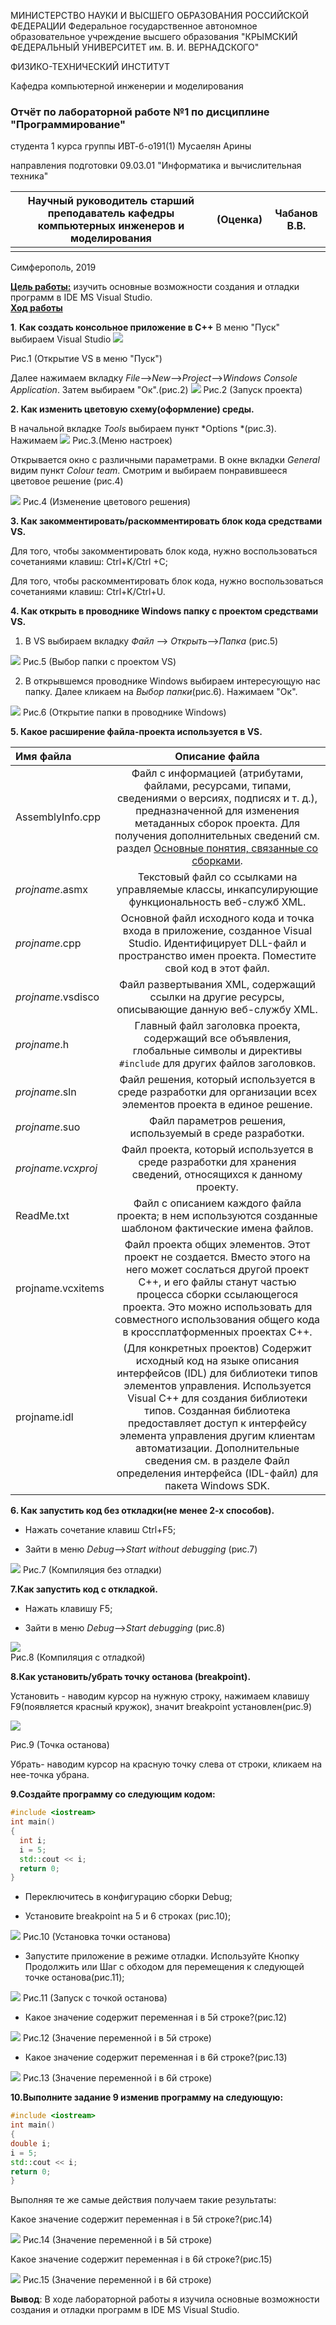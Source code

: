 МИНИСТЕРСТВО НАУКИ  И ВЫСШЕГО ОБРАЗОВАНИЯ РОССИЙСКОЙ ФЕДЕРАЦИИ Федеральное государственное автономное образовательное учреждение высшего образования  "КРЫМСКИЙ ФЕДЕРАЛЬНЫЙ УНИВЕРСИТЕТ им. В. И. ВЕРНАДСКОГО"  

ФИЗИКО-ТЕХНИЧЕСКИЙ ИНСТИТУТ  

Кафедра компьютерной инженерии и моделирования

### Отчёт по лабораторной работе №1 по дисциплине "Программирование"

студента 1 курса группы ИВТ-б-о191(1) Мусаелян Арины

направления подготовки 09.03.01 "Информатика и вычислительная техника" 

| Научный руководитель старший преподаватель кафедры компьютерных инженеров и моделирования | (Оценка) | Чабанов В.В. |
| ------------------------------------------------------------ | -------- | ------------ |
|                                                              |          |              |

Симферополь, 2019 

<u>**Цель работы:**</u> изучить основные возможности создания и отладки программ в IDE MS Visual Studio.                                             
<u>**Ход работы**</u>
                                           
   **1**. **Как создать консольное приложение в С++**
   В меню "Пуск" выбираем Visual Studio
![](https://github.com/musaelyan-arina/Lab-works/blob/master/Screenshoots/%D1%80%D0%B8%D1%81.1LI.jpg)

Pис.1 (Открытие VS в меню "Пуск")

Далее нажимаем вкладку *File*-->*New*-->*Project*-->*Windows Console Application*. Затем выбираем "Ок".(рис.2)
![](https://github.com/musaelyan-arina/Lab-works/blob/master/Screenshoots/IMG_4963.JPG)
Рис.2 (Запуск проекта)

**2. Как изменить цветовую схему(оформление) среды.** 

В начальной вкладке *Tools* выбираем пункт *Options *(рис.3). Нажимаем
![](https://github.com/musaelyan-arina/Lab-works/blob/master/Screenshoots/%D0%A1%D0%BD%D0%B8%D0%BC%D0%BE%D0%BA%20%D1%8D%D0%BA%D1%80%D0%B0%D0%BD%D0%B0%20(8)_LI.jpg)
Рис.3.(Меню настроек)

Открывается окно с различными параметрами. В окне вкладки *General* видим пункт *Colour team*. Смотрим и выбираем понравившееся цветовое решение (рис.4)

![](https://github.com/musaelyan-arina/Lab-works/blob/master/Screenshoots/%D0%A1%D0%BD%D0%B8%D0%BC%D0%BE%D0%BA%20%D1%8D%D0%BA%D1%80%D0%B0%D0%BD%D0%B0%20(9)_LI.jpg)
Рис.4 (Изменение цветового решения)

**3. Как закомментировать/раскомментировать блок кода средствами VS.**

Для того, чтобы закомментировать блок кода, нужно воспользоваться сочетаниями клавиш: Сtrl+K/Ctrl +C;

Для того, чтобы раскомментировать блок кода, нужно воспользоваться сочетаниями клавиш: Ctrl+K/Ctrl+U.

**4. Как открыть в проводнике Windows папку с проектом средствами VS.**

1. В VS выбираем вкладку *Файл* --> *Открыть*-->*Папка* (рис.5)

![](https://github.com/musaelyan-arina/Lab-works/blob/master/Screenshoots/Screenshot_1.png)
Рис.5 (Выбор папки с проектом VS)

2. В открывшемся проводнике Windows выбираем интересующую нас папку. Далее кликаем на *Выбор папки*(рис.6). Нажимаем "Ок".

![](https://github.com/musaelyan-arina/Lab-works/blob/master/Screenshoots/Screenshot_4.png)
Рис.6 (Открытие папки в проводнике Windows)

**5. Какое расширение файла-проекта используется в VS.**

| Имя файла          |                        Описание файла                        |
| :----------------- | :----------------------------------------------------------: |
| AssemblyInfo.cpp   | Файл с информацией (атрибутами, файлами, ресурсами, типами, сведениями о версиях, подписях и т. д.), предназначенной для изменения метаданных сборок проекта. Для получения дополнительных сведений см. раздел [Основные понятия, связанные со сборками](https://technet.microsoft.com/ru-ru/windows/zst29sk2(v=vs.85)). |
| *projname*.asmx    | Текстовый файл со ссылками на управляемые классы, инкапсулирующие функциональность веб-служб XML. |
| *projname*.cpp     | Основной файл исходного кода и точка входа в приложение, созданное Visual Studio. Идентифицирует DLL-файл и пространство имен проекта. Поместите свой код в этот файл. |
| *projname*.vsdisco | Файл развертывания XML, содержащий ссылки на другие ресурсы, описывающие данную веб-службу XML. |
| *projname*.h       | Главный файл заголовка проекта, содержащий все объявления, глобальные символы и директивы `#include` для других файлов заголовков. |
| *projname*.sln     | Файл решения, который используется в среде разработки для организации всех элементов проекта в единое решение. |
| *projname*.suo     |  Файл параметров решения, используемый в среде разработки.   |
| *projname.vcxproj* | Файл проекта, который используется в среде разработки для хранения сведений, относящихся к данному проекту. |
| ReadMe.txt         | Файл с описанием каждого файла проекта; в нем используются созданные шаблоном фактические имена файлов. |
| projname.vcxitems  | Файл проекта общих элементов. Этот проект не создается. Вместо этого на него может сослаться другой проект C++, и его файлы станут частью процесса сборки ссылающегося проекта. Это можно использовать для совместного использования общего кода в кроссплатформенных проектах C++. |
| projname.idl       | (Для конкретных проектов) Содержит исходный код на языке описания интерфейсов (IDL) для библиотеки типов элементов управления. Используется Visual C++ для создания библиотеки типов. Созданная библиотека предоставляет доступ к интерфейсу элемента управления другим клиентам автоматизации. Дополнительные сведения см. в разделе Файл определения интерфейса (IDL-файл) для пакета Windows SDK. |

**6. Как запустить код без откладки(не менее 2-х способов).**

* Нажать сочетание клавиш Ctrl+F5;

* Зайти в меню *Debug*-->*Start without debugging*  (рис.7)        

![](https://github.com/musaelyan-arina/Lab-works/blob/master/Screenshoots/%D0%A1%D0%BD%D0%B8%D0%BC%D0%BE%D0%BA%20%D1%8D%D0%BA%D1%80%D0%B0%D0%BD%D0%B0%20(10)_LI.jpg)
  Рис.7 (Компиляция без отладки)

  **7.Как запустить код с откладкой.**

* Нажать клавишу F5;

* Зайти в меню *Debug*-->*Start debugging*  (рис.8)    

![](https://github.com/musaelyan-arina/Lab-works/blob/master/Screenshoots/%D0%A1%D0%BD%D0%B8%D0%BC%D0%BE%D0%BA%20%D1%8D%D0%BA%D1%80%D0%B0%D0%BD%D0%B0%20(11)_LI.jpg)              
  Рис.8 (Компиляция с отладкой)

  **8.Как установить/убрать точку останова (breakpoint).**

  Установить - наводим курсор на нужную строку, нажимаем клавишу F9(появляется красный кружок), значит breakpoint установлен(рис.9)
  
![](https://github.com/musaelyan-arina/Lab-works/blob/master/Screenshoots/%D0%A1%D0%BD%D0%B8%D0%BC%D0%BE%D0%BA%20%D1%8D%D0%BA%D1%80%D0%B0%D0%BD%D0%B0%20(12)_LI.jpg)

Рис.9 (Точка останова)

  Убрать- наводим курсор на красную точку слева от строки, кликаем на нее-точка убрана.

  **9.Создайте программу со следующим кодом:** 

  ```c++
  #include <iostream>
  int main() 
  {
    int i;
    i = 5;
    std::cout << i;
    return 0;
  }
  ```

  * Переключитесь в конфигурацию сборки Debug;

  * Установите breakpoint на 5 и 6 строках (рис.10);
  
![](https://github.com/musaelyan-arina/Lab-works/blob/master/Screenshoots/%D0%A1%D0%BD%D0%B8%D0%BC%D0%BE%D0%BA%20%D1%8D%D0%BA%D1%80%D0%B0%D0%BD%D0%B0%20(20).png)
    Рис.10 (Установка точки останова)

  * Запустите приложение в режиме отладки. Используйте Кнопку Продолжить или Шаг с обходом для перемещения к следующей точке останова(рис.11);
  
 ![](https://github.com/musaelyan-arina/Lab-works/blob/master/Screenshoots/%D0%A1%D0%BD%D0%B8%D0%BC%D0%BE%D0%BA%20%D1%8D%D0%BA%D1%80%D0%B0%D0%BD%D0%B0%20(22).png)
    Рис.11 (Запуск с точкой останова)

  * Какое значение содержит переменная i в 5й строке?(рис.12)
  
  ![](https://github.com/musaelyan-arina/Lab-works/blob/master/Screenshoots/%D0%A1%D0%BD%D0%B8%D0%BC%D0%BE%D0%BA%20%D1%8D%D0%BA%D1%80%D0%B0%D0%BD%D0%B0%20(40).png)
    Рис.12 (Значение переменной i в 5й строке)
  
  * Какое значение содержит переменная i в 6й строке?(рис.13)
  
  ![](https://github.com/musaelyan-arina/Lab-works/blob/master/Screenshoots/%D0%A1%D0%BD%D0%B8%D0%BC%D0%BE%D0%BA%20%D1%8D%D0%BA%D1%80%D0%B0%D0%BD%D0%B0%20(41).png)
    Рис.13 (Значение переменной i в 6й строке)
    
   **10.Выполните задание 9 изменив программу на следующую:**
  
  ```c++
  #include <iostream>
  int main() 
  {  
double i;
i = 5;
  std::cout << i;
  return 0;
  } 
  ```

  Выполняя те же самые действия получаем такие результаты:
  
  Какое значение содержит переменная i в 5й строке?(рис.14)
  

![](https://github.com/musaelyan-arina/Lab-works/blob/master/Screenshoots/%D0%A1%D0%BD%D0%B8%D0%BC%D0%BE%D0%BA%20%D1%8D%D0%BA%D1%80%D0%B0%D0%BD%D0%B0%20(42).png)
  Рис.14 (Значение переменной i в 5й строке)

  Какое значение содержит переменная i в 6й строке?(рис.15)

![](https://github.com/musaelyan-arina/Lab-works/blob/master/Screenshoots/%D0%A1%D0%BD%D0%B8%D0%BC%D0%BE%D0%BA%20%D1%8D%D0%BA%D1%80%D0%B0%D0%BD%D0%B0%20(43).png)
  Рис.15 (Значение переменной i в 6й строке)

  **Вывод**: В ходе лабораторной работы я изучила основные возможности создания и отладки программ в IDE MS Visual Studio.

